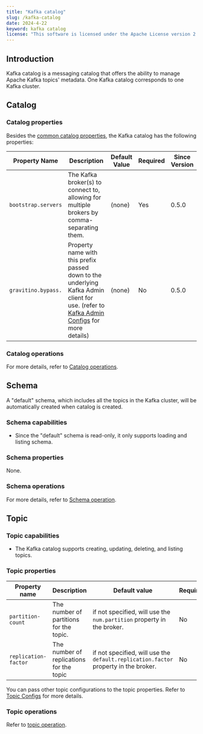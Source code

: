 ```yaml
---
title: "Kafka catalog"
slug: /kafka-catalog
date: 2024-4-22
keyword: kafka catalog
license: "This software is licensed under the Apache License version 2."
---
```


## Introduction

Kafka catalog is a messaging catalog that offers the ability to manage Apache Kafka topics' metadata.
One Kafka catalog corresponds to one Kafka cluster.

## Catalog

### Catalog properties

Besides the [common catalog properties](../../../gravitino-server-config.md#apache-gravitino-catalog-properties-configuration),
the Kafka catalog has the following properties:

| Property Name       | Description                                                                                                                                                                                                   | Default Value | Required | Since Version |
|---------------------|---------------------------------------------------------------------------------------------------------------------------------------------------------------------------------------------------------------|---------------|----------|---------------|
| `bootstrap.servers` | The Kafka broker(s) to connect to, allowing for multiple brokers by comma-separating them.                                                                                                                    | (none)        | Yes      | 0.5.0         |
| `gravitino.bypass.` | Property name with this prefix passed down to the underlying Kafka Admin client for use. (refer to [Kafka Admin Configs](https://kafka.apache.org/34/documentation.html#adminclientconfigs) for more details) | (none)        | No       | 0.5.0         |

### Catalog operations

For more details, refer to [Catalog operations](../../../manage-messaging-metadata-using-gravitino.md#catalog-operations).

## Schema

A "default" schema, which includes all the topics in the Kafka cluster,
will be automatically created when catalog is created.

### Schema capabilities

- Since the "default" schema is read-only, it only supports loading and listing schema.

### Schema properties

None.

### Schema operations

For more details, refer to [Schema operation](../../../manage-messaging-metadata-using-gravitino.md#schema-operations).

## Topic

### Topic capabilities

- The Kafka catalog supports creating, updating, deleting, and listing topics.

### Topic properties

| Property name        | Description                              | Default value                                                                       | Required | Since Version |
|----------------------|------------------------------------------|-------------------------------------------------------------------------------------|----------|---------------|
| `partition-count`    | The number of partitions for the topic.  | if not specified, will use the `num.partition` property in the broker.              | No       | 0.5.0         |
| `replication-factor` | The number of replications for the topic | if not specified, will use the `default.replication.factor` property in the broker. | No       | 0.5.0         |

You can pass other topic configurations to the topic properties.
Refer to [Topic Configs](https://kafka.apache.org/34/documentation.html#topicconfigs) for more details.

### Topic operations

Refer to [topic operation](../../../manage-messaging-metadata-using-gravitino.md#topic-operations).

